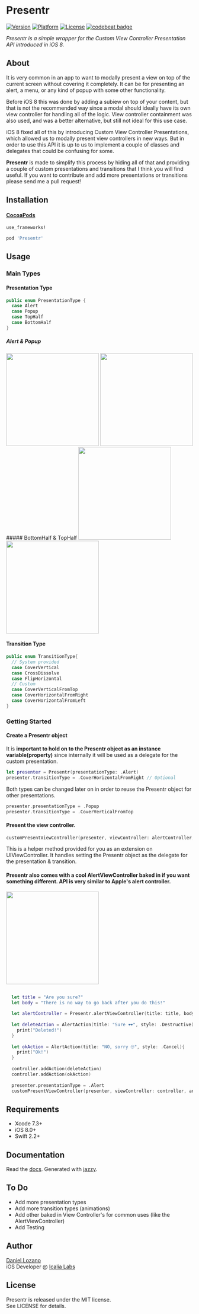 # Presentr

[![Version](https://img.shields.io/cocoapods/v/Presentr.svg?style=flat)](http://cocoapods.org/pods/Presentr)
[![Platform](https://img.shields.io/cocoapods/p/Presentr.svg?style=flat)](http://cocoapods.org/pods/Presentr)
[![License](https://img.shields.io/cocoapods/l/Presentr.svg?style=flat)](http://cocoapods.org/pods/Presentr)
[![codebeat badge](https://codebeat.co/badges/f89d5cdf-b0c3-441d-b4e1-d56dcea48544)](https://codebeat.co/projects/github-com-icalialabs-presentr)

*Presentr is a simple wrapper for the Custom View Controller Presentation API introduced in iOS 8.*

## About

It is very common in an app to want to modally present a view on top of the current screen without covering it completely. It can be for presenting an alert, a menu, or any kind of popup with some other functionality.

Before iOS 8 this was done by adding a subiew on top of your content, but that is not the recommended way since a modal should ideally have its own view controller for handling all of the logic. View controller containment was also used, and was a better alternative, but still not ideal for this use case.

iOS 8 fixed all of this by introducing Custom View Controller Presentations, which allowed us to modally present view controllers in new ways. But in order to use this API it is up to us to implement a couple of classes and delegates that could be confusing for some.

**Presentr** is made to simplify this process by hiding all of that and providing a couple of custom presentations and transitions that I think you will find useful. If you want to contribute and add more presentations or transitions please send me a pull request!

## Installation

#### [CocoaPods](http://cocoapods.org)

```ruby
use_frameworks!

pod 'Presentr'
```

## Usage

### Main Types

#### Presentation Type

```swift
public enum PresentationType {
  case Alert
  case Popup
  case TopHalf
  case BottomHalf
}
```
##### Alert & Popup
<img src="http://danielozano.com/PresentrScreenshots/Alert1.png" width="250">
<img src="http://danielozano.com/PresentrScreenshots/Popup1.png" width="250">
##### BottomHalf & TopHalf
<img src="http://danielozano.com/PresentrScreenshots/BottomHalf1.png" width="250">
<img src="http://danielozano.com/PresentrScreenshots/TopHalf2.png" width="250">

#### Transition Type

```swift
public enum TransitionType{
  // System provided
  case CoverVertical
  case CrossDissolve
  case FlipHorizontal
  // Custom
  case CoverVerticalFromTop
  case CoverHorizontalFromRight
  case CoverHorizontalFromLeft
}
```

### Getting Started

#### Create a Presentr object

It is **important to hold on to the Presentr object as an instance variable(property)** since internally it will be used as a delegate for the custom presentation.
```swift
let presenter = Presentr(presentationType: .Alert)
presenter.transitionType = .CoverHorizontalFromRight // Optional
```

Both types can be changed later on in order to reuse the Presentr object for other presentations.
```swift
presenter.presentationType = .Popup
presenter.transitionType = .CoverVerticalFromTop
```

#### Present the view controller.
```swift
customPresentViewController(presenter, viewController: alertController, animated: true, completion: nil)
```
This is a helper method provided for you as an extension on UIViewController. It handles setting the Presentr object as the delegate for the presentation & transition. 

#### Presentr also comes with a cool AlertViewController baked in if you want something different. API is very similar to Apple's alert controller.

<img src="http://danielozano.com/PresentrScreenshots/Alert2.png" width="250">

```swift

  let title = "Are you sure?"
  let body = "There is no way to go back after you do this!"
  
  let alertController = Presentr.alertViewController(title: title, body: body)
  
  let deleteAction = AlertAction(title: "Sure 🕶", style: .Destructive) {
    print("Deleted!")
  }
  
  let okAction = AlertAction(title: "NO, sorry 🙄", style: .Cancel){
    print("Ok!")
  }
  
  controller.addAction(deleteAction)
  controller.addAction(okAction)
  
  presenter.presentationType = .Alert
  customPresentViewController(presenter, viewController: controller, animated: true, completion: nil)

```

## Requirements
* Xcode 7.3+
* iOS 8.0+
* Swift 2.2+

## Documentation

Read the [docs](http://danielozano.com/PresentrDocs/). Generated with [jazzy](https://github.com/realm/jazzy).

## To Do
- Add more presentation types
- Add more transition types (animations)
- Add other baked in View Controller's for common uses (like the AlertViewController)
- Add Testing

## Author
[Daniel Lozano](http://danielozano.com) <br>
iOS Developer @ [Icalia Labs](http://www.icalialabs.com)

## License
Presentr is released under the MIT license.  
See LICENSE for details.
